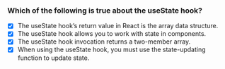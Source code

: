 ### Which of the following is true about the useState hook?

- [x] The useState hook’s return value in React is the array data structure.
- [x] The useState hook allows you to work with state in components.
- [x] The useState hook invocation returns a two-member array.
- [x] When using the useState hook, you must use the state-updating function to update state.
